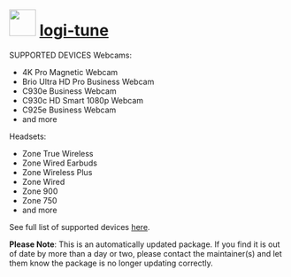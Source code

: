 # <img src="https://rawcdn.githack.com/strausmann/ChocolateyPackages/ab54d278870d964cb06908e77a67b3f4515ba02e/icons/logi-tune.png" width="48" height="48"/> [logi-tune](https://community.chocolatey.org/packages/logi-tune)

SUPPORTED DEVICES
Webcams:

* 4K Pro Magnetic Webcam
* Brio Ultra HD Pro Business Webcam
* C930e Business Webcam
* C930c HD Smart 1080p Webcam
* C925e Business Webcam
* and more

Headsets:

* Zone True Wireless
* Zone Wired Earbuds
* Zone Wireless Plus
* Zone Wired
* Zone 900
* Zone 750
* and more

See full list of supported devices [here](https://prosupport.logi.com/hc/articles/360062762853).

**Please Note**: This is an automatically updated package. If you find it is out of date by more than a day or two, please contact the maintainer(s) and let them know the package is no longer updating correctly.
